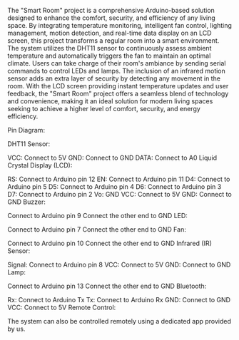 The "Smart Room" project is a comprehensive Arduino-based solution designed to enhance the comfort, security, and efficiency of any living space. By integrating temperature monitoring, intelligent fan control, lighting management, motion detection, and real-time data display on an LCD screen, this project transforms a regular room into a smart environment. The system utilizes the DHT11 sensor to continuously assess ambient temperature and automatically triggers the fan to maintain an optimal climate. Users can take charge of their room's ambiance by sending serial commands to control LEDs and lamps. The inclusion of an infrared motion sensor adds an extra layer of security by detecting any movement in the room. With the LCD screen providing instant temperature updates and user feedback, the "Smart Room" project offers a seamless blend of technology and convenience, making it an ideal solution for modern living spaces seeking to achieve a higher level of comfort, security, and energy efficiency.

Pin Diagram:

DHT11 Sensor:

VCC: Connect to 5V
GND: Connect to GND
DATA: Connect to A0
Liquid Crystal Display (LCD):

RS: Connect to Arduino pin 12
EN: Connect to Arduino pin 11
D4: Connect to Arduino pin 5
D5: Connect to Arduino pin 4
D6: Connect to Arduino pin 3
D7: Connect to Arduino pin 2
Vo: GND
VCC: Connect to 5V
GND: Connect to GND
Buzzer:

Connect to Arduino pin 9
Connect the other end to GND
LED:

Connect to Arduino pin 7
Connect the other end to GND
Fan:

Connect to Arduino pin 10
Connect the other end to GND
Infrared (IR) Sensor:

Signal: Connect to Arduino pin 8
VCC: Connect to 5V
GND: Connect to GND
Lamp:

Connect to Arduino pin 13
Connect the other end to GND
Bluetooth:

Rx: Connect to Arduino Tx
Tx: Connect to Arduino Rx
GND: Connect to GND
VCC: Connect to 5V
Remote Control:

The system can also be controlled remotely using a dedicated app provided by us.

